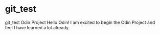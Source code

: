 # git_test
git_test Odin Project
Hello Odin! I am excited to begin the Odin Project and feel I have learned a lot already.